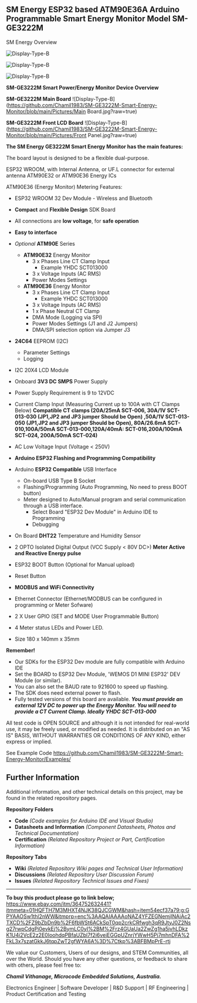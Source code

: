 ## SM Energy ESP32 based ATM90E36A Arduino Programmable Smart Energy Monitor Model SM-GE3222M


SM Energy Overview

![Display-Type-B](https://github.com/Chamil1983/SM-GE3222M-Smart-Energy-Monitor/blob/main/Pictures/IMG_2.jpg?raw=true)

![Display-Type-B](https://github.com/Chamil1983/SM-GE3222M-Smart-Energy-Monitor/blob/main/Pictures/IMG_4798.jpg?raw=true)

![Display-Type-B](https://github.com/Chamil1983/SM-GE3222M-Smart-Energy-Monitor/blob/main/Pictures/IMG_4800.jpg?raw=true)

**SM-GE3222M Smart Power/Energy Monitor Device Overview**

**SM-GE3222M Main Board**
![Display-Type-B](https://github.com/Chamil1983/SM-GE3222M-Smart-Energy-Monitor/blob/main/Pictures/Main Board.jpg?raw=true)

**SM-GE3222M Front LCD Board**
![Display-Type-B](https://github.com/Chamil1983/SM-GE3222M-Smart-Energy-Monitor/blob/main/Pictures/Front Panel.jpg?raw=true)


**The SM Energy GE3222M Smart Energy Monitor has the main features:**

The board layout is designed to be a flexible dual-purpose.

ESP32 WROOM, with Internal Antenna, or UF.L connector for external antenna
ATM90E32 or ATM90E36 Energy ICs


ATM90E36 (Energy Monitor) Metering Features:

- ESP32 WROOM 32 Dev Module - Wireless and Bluetooth
- **Compact** and **Flexible Design** SDK Board
- All connections are **low voltage**, for **safe operation**
- **Easy to interface**
 - *Optional* **ATM90E** Series
	 - **ATM90E32** Energy Monitor 
		 - 3 x Phases Line CT Clamp Input  
			 -  Example YHDC SCT013000
		 - 3 x Voltage Inputs (AC RMS)
		 - Power Modes Settings
	 - **ATM90E36** Energy Monitor 
		 - 3 x Phases Line CT Clamp Input 
			 -  Example YHDC SCT013000
		 - 3 x Voltage Inputs (AC RMS) 
		 - 1 x Phase Neutral CT Clamp
		 - DMA Mode (Logging via SPI)
		 - Power Modes Settings (J1 and J2 Jumpers)
		 - DMA/SPI selection option via Jumper J3

 - **24C64** EEPROM (I2C)
	 - Parameter Settings
	 - Logging
- I2C 20X4 LCD Module 
- Onboard **3V3 DC SMPS** Power Supply
- Power Supply Requirement is 9 to 12VDC
- Current Clamp Input (Measuring Current up to 100A with CT Clamps Below)
**Compatible CT clamps (20A/25mA SCT-006, 30A/1V SCT-013-030 (JP1,JP2 and JP3 jumper Should be Open) ,50A/1V SCT-013-050 (JP1,JP2 and JP3   jumper Should be Open), 80A/26.6mA SCT-010,100A/50mA SCT-013-000,120A/40mA: SCT-016,200A/100mA SCT-024, 200A/50mA SCT-024)**
- AC Low Voltage Input (Voltage < 250V)

- **Arduino ESP32 Flashing and Programming Compatibility**
 - Arduino **ESP32 Compatible** USB Interface
	 - On-board USB Type B Socket
	 - Flashing/Programming (Auto Programming, No need to press BOOT button)
   - Meter designed to Auto/Manual program and serial communication through a USB interface.
	 - Select Board "ESP32 Dev Module" in Arduino IDE to Programming
	 - Debugging
 - On Board **DHT22** Temperature and Humidity Sensor
- 2 OPTO Isolated Digital Output (VCC Supply < 80V DC>)
**Meter Active and Reactive Energy pulse**
- ESP32 BOOT Button (Optional for Manual upload)
- Reset Button
- **MODBUS and WiFi Connectivity**
- Ethernet Connector (Ethernet/MODBUS can be configured in programming or Meter Sofware)
- 2 X User GPIO (SET and MODE User Programmable Button)
- 4 Meter status LEDs and Power LED. 
- Size 180 x 140mm x 35mm
    
**Remember!**
- Our SDKs for the ESP32 Dev module are fully compatible with Arduino IDE
- Set the BOARD to ESP32 Dev Module, 'WEMOS D1 MINI ESP32' DEV Module (or similar).
- You can also set the BAUD rate to 921600 to speed up flashing.
- The SDK does need external power to flash. 
- Fully tested versions of this board are available. 
***You must provide an external 12V DC to power up the Energy Monitor.*
*You will need to provide a CT Current Clamp.  Ideally YHDC SCT-013-000***

All test code is OPEN SOURCE and although it is not intended for real-world use, it may be freely used, or modified as needed.  It is distributed on an "AS IS" BASIS, WITHOUT WARRANTIES OR CONDITIONS OF ANY KIND, either express or implied.

See Example Code https://github.com/Chamil1983/SM-GE3222M-Smart-Energy-Monitor/Examples/


## **Further Information**

Additional information, and other technical details on this project, may be found in the related repository pages.

**Repository Folders**

 - **Code** *(Code examples for Arduino  IDE and Visual Studio)*
 -  **Datasheets and Information** *(Component Datasheets, Photos and Technical Documentation)*
 - **Certification** *(Related Repository Project or Part, Certification Information)*

**Repository Tabs**

 - **Wiki** *(Related Repository Wiki pages and Technical User Information)*
 - **Discussions** *(Related Repository User Discussion Forum)*
 - **Issues** *(Related Repository Technical Issues and Fixes)*

***
**To buy this product please go to link below;**
https://www.ebay.com/itm/364752632441?itmmeta=01HQFTH7M3MHXT4NJK38QJCGWM&hash=item54ecf37a79:g:GPYAAOSw1thl2nWW&itmprp=enc%3AAQAIAAAAoNAZ4YFZEGNemjINAiAc2TXCD%2FZ9bZbDn9b%2F6fbWSt6ACkSpT0qp2crkCRfwgh3qR9JtyJ0Z2Nsg27rwpCdgPi0evkEj%2BymLC0yI%2BM%2Frz4GUaUa2ZwZg1ha5jvhLDkzK1U4i2VcE2z2E0IoohdqPBfaUZbl7f2i6vejEGGpUZnrjYWwH5Pj7mhnDFA%2FkL3x7szatGkkJ6tqpZwT2gfWYA6A%3D%7Ctkp%3ABFBMpPrE-rtj

We value our Customers, Users of our designs, and STEM Communities, all over the World. Should you have any other questions, or feedback to share with others, please feel free to:

***Chamil Vithanage, Microcode Embedded Solutions, Australia.***

Electronics Engineer | Software Developer | R&D Support | RF Engineering | Product Certification and Testing 

